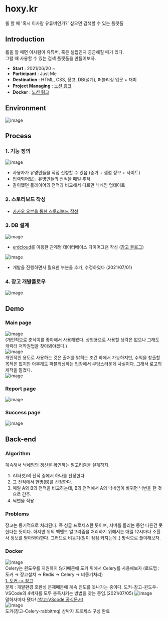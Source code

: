 # hoxy.kr
롤 할 때 '혹시 이사람 유튜버인가?' 싶으면 검색할 수 있는 플랫폼  

## Introduction
롤을 할 때면 이사람이 유튜버, 혹은 셀럽인지 궁금해질 때가 있다.  
그럴 때 사용할 수 있는 검색 플랫폼을 만들어보자.  
- **Start** : 2021/06/20 ~  
- **Participant** : Just Me
- **Destination** : HTML, CSS, 장고, DB(설계), 퍼블리싱 입문 + 재미
- **Project Managing** : [노션 링크](https://www.notion.so/casselkim/HOXY-686358c4cac94619ae9af01d569646d2)  
- **Docker** : [노션 링크](https://www.notion.so/casselkim/7154a622aa294505a88c99e60f8710c1)  
## Environment
![image](env.png)

## Process
### 1. 기능 정의
![image](image1.png)
- 사용자가 유명인들을 직접 신청할 수 있음 (증거 + 셀럽 정보 + 사이트)
- 입력되어있는 유명인들의 전적을 매일 추적
- 같이했던 플레이어의 전적과 비교해서 다르면 닉네임 업데이트

### 2. 스토리보드 작성
- [카카오 오븐을 통한 스토리보드 작성](https://ovenapp.io/view/TPsALalvuPTjatV9Xe4Av7izp8rngkZL/Lynbr)  

### 3. DB 설계
![image](image2.png)  
- [erdcloud](https://www.erdcloud.com/)를 이용한 관계형 데이터베이스 다이어그램 작성 ([참고 블로그](https://velog.io/@drrobot409/DataAnalyst3.-%EA%B4%80%EA%B3%84%ED%98%95-%EB%8D%B0%EC%9D%B4%ED%84%B0%EB%B2%A0%EC%9D%B4%EC%8A%A4%EC%99%80-%ED%85%8C%EC%9D%B4%EB%B8%94%EC%9D%98-%EC%9D%B4%ED%95%B4))  

![image](image8.png)  
- 개발을 진행하면서 필요한 부분을 추가, 수정하였다 (2021/07/01)  


### 4. 장고 개발플로우
![image](image3.png)

## Demo
### Main page
![image](image4.png)  
(개인적으로 춘식이를 좋아해서 사용해봤다. 상업용으로 사용할 생각은 없으나 그래도 캐릭터 저작권법을 찾아봐야겠다.)  
![image](image5.png)  
개인적인 용도로 사용하는 것은 출처를 밝히는 조건 하에서 가능하지만, 수익을 창출할 목적은 없지만 아무래도 퍼블리싱하는 입장에서 부담스러운게 사실이다. 그래서 로고의 제작을 맡겼다.  
![image](image6.PNG)
### Report page
![image](image7.png)  
### Success page
![image](image9.png)  

## Back-end
### Algorithm
계속해서 닉네임의 갱신을 확인하는 알고리즘을 설계하자.  
1. A(타겟)의 전적 중에서 하나를 선정한다.
2. 그 전적에서 한명(B)를 선정한다.
3. 매일 A와 B의 전적을 비교하는데, B의 전적에서 A의 닉네임이 바뀌면 닉변을 한 것으로 간주.
4. 닉변을 적용
### Problems
장고는 동기적으로 처리된다. 즉 싱글 프로세스란 뜻이며, 서버를 돌리는 동안 다른건 못한다는 뜻이다. 하지만 위의 백엔드 알고리즘을 처리하기 위해서는 매일 12시마다 소환사 정보를 받아와야한다. 그러므로 비동기(일이 점점 커지는데..) 방식으로 풀이해보자.  
### Docker
![image](image10.png)  
Celery는 윈도우를 지원하지 않기때문에 도커 위에서 Celery를 사용해보자 (로드맵 : 도커 → 장고설치 → Redis → Celery → 비동기처리)  
[1. 도커 -> 장고](https://ohohs.tistory.com/entry/Docker%EB%A5%BC-%EC%9D%B4%EC%9A%A9%ED%95%9C-Windows%EC%97%90%EC%84%9C-Linux-%EA%B0%9C%EB%B0%9C%ED%99%98%EA%B2%BD-%EA%B5%AC%EC%B6%95-feat-Django-1)  
문제 : 개발환경 호환성 문제때문에 계속 진도를 못나가는 중이다. 도커-장고-윈도우-VSCode의 4박자를 모두 충족시키는 방법을 찾는 중임.(2021/07/05)
![image](image11.png)  
말하자마자 됐다! [(참고:VScode 공식문서)](https://code.visualstudio.com/docs/containers/quickstart-python#_add-docker-files-to-the-project)  
![image](image12.png)  
도커(장고-Celery-rabbitmq) 삼박자 프로세스 구성 완료
